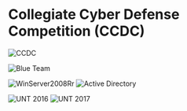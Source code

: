 # Collegiate Cyber Defense Competition (CCDC)

![CCDC](https://jacenrkohler.github.io/ccdc/CCDC_logo.png)

![Blue Team](https://img.shields.io/badge/Blue-Team-000000.svg?colorA=0000FF?&colorB=5A5A5A&?style=plastic)

![WinServer2008Rr](https://img.shields.io/badge/OS-Win%20Server%202008%20R2-blue.svg?style=plastic) ![Active Directory](https://img.shields.io/badge/Service-Active%20Directory-00ABF3.svg?style=plastic)

![UNT 2016](https://img.shields.io/badge/Team-UNT%202016-00853E.svg?style=plastic) ![UNT 2017](https://img.shields.io/badge/Team-UNT%202017-00853E.svg?style=plastic)
